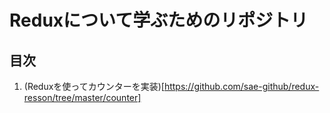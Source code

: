 # Reduxについて学ぶためのリポジトリ

## 目次
1. (Reduxを使ってカウンターを実装)[https://github.com/sae-github/redux-resson/tree/master/counter]

